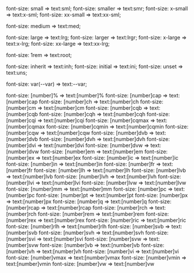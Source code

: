 font-size: small => text:sml;
font-size: smaller => text:smr;
font-size: x-small => text:x-sml;
font-size: xx-small => text:xx-sml;

font-size: medium => text:med;

font-size: large => text:lrg;
font-size: larger => text:lrgr;
font-size: x-large => text:x-lrg;
font-size: xx-large => text:xx-lrg;

font-size: 1rem => text:root;

font-size: inherit => text:inh;
font-size: initial => text:ini;
font-size: unset => text:uns;

font-size: var(--var) => text:--var;

font-size: [number]% => text:[number]%
font-size: [number]cap => text:[number]cap
font-size: [number]ch => text:[number]ch
font-size: [number]cm => text:[number]cm
font-size: [number]cqb => text:[number]cqb
font-size: [number]cqh => text:[number]cqh
font-size: [number]cqi => text:[number]cqi
font-size: [number]cqmax => text:[number]cqmax
font-size: [number]cqmin => text:[number]cqmin
font-size: [number]cqw => text:[number]cqw
font-size: [number]dvb => text:[number]dvb
font-size: [number]dvh => text:[number]dvh
font-size: [number]dvi => text:[number]dvi
font-size: [number]dvw => text:[number]dvw
font-size: [number]em => text:[number]em
font-size: [number]ex => text:[number]ex
font-size: [number]ic => text:[number]ic
font-size: [number]in => text:[number]in
font-size: [number]fr => text:[number]fr
font-size: [number]lh => text:[number]lh
font-size: [number]lvb => text:[number]lvb
font-size: [number]lvh => text:[number]lvh
font-size: [number]lvi => text:[number]lvi
font-size: [number]lvw => text:[number]lvw
font-size: [number]mm => text:[number]mm
font-size: [number]pc => text:[number]pc
font-size: [number]pt => text:[number]pt
font-size: [number]px => text:[number]px
font-size: [number]q => text:[number]q
font-size: [number]rcap => text:[number]rcap
font-size: [number]rch => text:[number]rch
font-size: [number]rem => text:[number]rem
font-size: [number]rex => text:[number]rex
font-size: [number]ric => text:[number]ric
font-size: [number]rlh => text:[number]rlh
font-size: [number]svb => text:[number]svb
font-size: [number]svh => text:[number]svh
font-size: [number]svi => text:[number]svi
font-size: [number]svw => text:[number]svw
font-size: [number]vb => text:[number]vb
font-size: [number]vh => text:[number]vh
font-size: [number]vi => text:[number]vi
font-size: [number]vmax => text:[number]vmax
font-size: [number]vmin => text:[number]vmin
font-size: [number]vw => text:[number]vw

